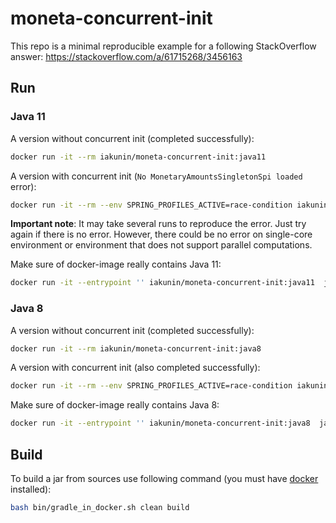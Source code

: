 # moneta-concurrent-init

This repo is a minimal reproducible example for a following StackOverflow answer: https://stackoverflow.com/a/61715268/3456163

## Run

### Java 11
A version without concurrent init (completed successfully):
```bash
docker run -it --rm iakunin/moneta-concurrent-init:java11
```

A version with concurrent init (`No MonetaryAmountsSingletonSpi loaded` error):
```bash
docker run -it --rm --env SPRING_PROFILES_ACTIVE=race-condition iakunin/moneta-concurrent-init:java11
```

__Important note__: It may take several runs to reproduce the error. Just try again if there is no error.
However, there could be no error on single-core environment or environment that does not support parallel computations.

Make sure of docker-image really contains Java 11:
```bash
docker run -it --entrypoint '' iakunin/moneta-concurrent-init:java11  java -version
```

### Java 8
A version without concurrent init (completed successfully):
```bash
docker run -it --rm iakunin/moneta-concurrent-init:java8
```

A version with concurrent init (also completed successfully):
```bash
docker run -it --rm --env SPRING_PROFILES_ACTIVE=race-condition iakunin/moneta-concurrent-init:java8
```

Make sure of docker-image really contains Java 8:
```bash
docker run -it --entrypoint '' iakunin/moneta-concurrent-init:java8  java -version
```

## Build

To build a jar from sources use following command (you must have [docker](https://docs.docker.com/get-docker/) installed):
```bash
bash bin/gradle_in_docker.sh clean build
```
